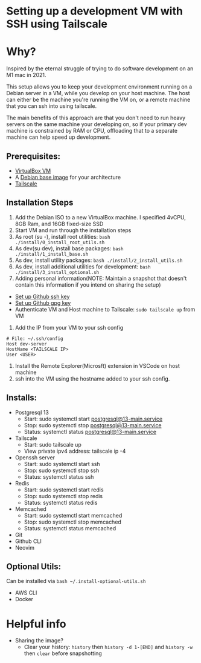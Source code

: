 # Setting up a development VM with SSH using Tailscale

# Why?
Inspired by the eternal struggle of trying to do software development on an M1 mac in 2021.

This setup allows you to keep your development environment running on a Debian server in a VM, while you develop on your host machine. The host can either be the machine you're running the VM on, or a remote machine that you can ssh into using tailscale. 

The main benefits of this approach are that you don't need to run heavy servers on the same machine your developing on, so if your primary dev machine is constrained by RAM or CPU, offloading that to a separate machine can help speed up development.

## Prerequisites:
- [VirtualBox VM](https://www.virtualbox.org/wiki/Downloads)
- A [Debian base image](https://www.debian.org/distrib/netinst) for your architecture
- [Tailscale](https://tailscale.com/download)

## Installation Steps
1. Add the Debian ISO to a new VirtualBox machine. I specified 4vCPU, 8GB Ram, and 16GB fixed-size SSD
1. Start VM and run through the installation steps
1. As root (su -), install root utilities: `bash ./install/0_install_root_utils.sh`
1. As dev(su dev), install base packages: `bash ./install/1_install_base.sh`
1. As dev, install utility packages: `bash ./install/2_install_utils.sh`
1. As dev, install additional utilities for development: `bash ./install/3_install_optional.sh`
1. Adding personal information(NOTE: Maintain a snapshot that doesn't contain this information if you intend on sharing the setup)
  - [Set up Github ssh key](https://docs.github.com/en/authentication/connecting-to-github-with-ssh/adding-a-new-ssh-key-to-your-github-account)
  - [Set up Github gpg key](https://docs.github.com/en/authentication/managing-commit-signature-verification/adding-a-new-gpg-key-to-your-github-account)
  - Authenticate VM and Host machine to Tailscale: `sudo tailscale up` from VM
1. Add the IP from your VM to your ssh config
```shell
# File: ~/.ssh/config
Host dev-server
HostName <TAILSCALE IP>
User <USER>
```
1. Install the Remote Explorer(Microsft) extension in VSCode on host machine
1. ssh into the VM using the hostname added to your ssh config.

## Installs: 
- Postgresql 13
  - Start: sudo systemctl start postgresql@13-main.service
  - Stop: sudo systemctl stop postgresql@13-main.service
  - Status: systemctl status postgresql@13-main.service
- Tailscale
  - Start: sudo tailscale up
  - View private ipv4 address: tailscale ip -4
- Openssh server
  - Start: sudo systemctl start ssh
  - Stop: sudo systemctl stop ssh
  - Status: systemctl status ssh
- Redis
  - Start: sudo systemctl start redis
  - Stop: sudo systemctl stop redis
  - Status: systemctl status redis
- Memcached
  - Start: sudo systemctl start memcached
  - Stop: sudo systemctl stop memcached
  - Status: systemctl status memcached
- Git
- Github CLI
- Neovim

## Optional Utils:
Can be installed via `bash ~/.install-optional-utils.sh`
- AWS CLI
- Docker

# Helpful info

- Sharing the image?
  - Clear your history: `history` then `history -d 1-[END]` and `history -w` then `clear` before snapshotting

